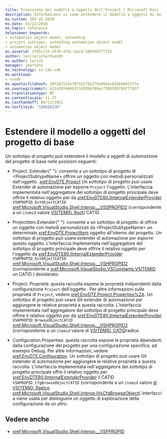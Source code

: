 ```yaml
---
title: Estensione del modello a oggetti dell'Project | Microsoft Docs
description: Informazioni su come estendere il modello a oggetti di automazione del progetto di base Visual Studio usando un sottotipo di progetto.
ms.custom: SEO-VS-2020
ms.date: 03/22/2018
ms.topic: reference
helpviewer_keywords:
- automation object model, extending
- project subtypes, extending automation object model
- automation object model
ms.assetid: 2f95cc53-dff6-476c-bacd-500fb0ff7725
author: leslierichardson95
ms.author: lerich
manager: jmartens
ms.technology: vs-ide-sdk
ms.workload:
- vssdk
ms.openlocfilehash: 20f241515e70f161792279a98bac61bb8801377e
ms.sourcegitcommit: b12a38744db371d2894769ecf305585f9577792f
ms.translationtype: MT
ms.contentlocale: it-IT
ms.lasthandoff: 09/13/2021
ms.locfileid: "126626136"
---
```

# <a name="extend-the-object-model-of-the-base-project"></a>Estendere il modello a oggetti del progetto di base

Un sottotipo di progetto può estendere il modello a oggetti di automazione del progetto di base nelle posizioni seguenti:

- Project. Extender(" "): consente a un sottotipo di progetto di \<ProjectSubtypeName> offrire un oggetto con metodi personalizzati dall'oggetto. <xref:EnvDTE.Project> Un sottotipo di progetto può usare Extender di automazione per esporre `Project` l'oggetto. L'interfaccia implementata nell'aggregatore del sottotipo di progetto principale deve offrire il relativo oggetto per da <xref:EnvDTE80.IInternalExtenderProvider> `VSHPROPID_ExtObjectCATID` <xref:Microsoft.VisualStudio.Shell.Interop.__VSSPROPID2> (corrispondente a un `itemid` valore [VSITEMID. Root](<xref:Microsoft.VisualStudio.VSConstants.VSITEMID.Root>)) CATID.

- ProjectItem.Extender(" "): consente a un sottotipo di progetto di offrire un oggetto con metodi personalizzati da \<ProjectSubtypeName> un determinato <xref:EnvDTE.ProjectItem> oggetto all'interno del progetto. Un sottotipo di progetto può usare extender di automazione per esporre questo oggetto. L'interfaccia implementata nell'aggregatore del sottotipo di progetto principale deve offrire il relativo oggetto per l'oggetto da <xref:EnvDTE80.IInternalExtenderProvider> `VSHPROPID_ExtObjectCATID` <xref:Microsoft.VisualStudio.Shell.Interop.__VSHPROPID2> (corrispondente a <xref:Microsoft.VisualStudio.VSConstants.VSITEMID> un CATID ) desiderato.

- Project. Proprietà: questa raccolta espone le proprietà indipendenti dalla configurazione `Project` dell'oggetto . Per altre informazioni sulle proprietà di `Project`, vedere <xref:EnvDTE.Project.Properties%2A>. Un sottotipo di progetto può usare Gli extender di automazione per aggiungere le relative proprietà a questa raccolta. L'interfaccia implementata nell'aggregatore del sottotipo di progetto principale deve offrire il relativo oggetto per da <xref:EnvDTE80.IInternalExtenderProvider> `VSHPROPID_BrowseObjectCATID` <xref:Microsoft.VisualStudio.Shell.Interop.__VSHPROPID2> (corrispondente a un `itemid` valore di [VSITEMID. CATID](<xref:Microsoft.VisualStudio.VSConstants.VSITEMID.Root>)radice.

- Configuration.Properties: questa raccolta espone le proprietà dipendenti dalla configurazione del progetto per una configurazione specifica, ad esempio Debug. Per altre informazioni, vedere <xref:EnvDTE.Configuration>. Un sottotipo di progetto può usare Gli extender di automazione per aggiungere le relative proprietà a questa raccolta. L'interfaccia implementata nell'aggregatore del sottotipo di progetto principale offre il relativo oggetto per <xref:EnvDTE80.IInternalExtenderProvider> il CATID `VSHPROPID_CfgBrowseObjectCATID` (corrispondente a un `itemid` valore [di VSITEMID. Radice](<xref:Microsoft.VisualStudio.VSConstants.VSITEMID.Root>). <xref:Microsoft.VisualStudio.Shell.Interop.IVsCfgBrowseObject>L'interfaccia viene usata per distinguere un oggetto di esplorazione della configurazione da un altro.

## <a name="see-also"></a>Vedere anche

- <xref:Microsoft.VisualStudio.Shell.Interop.__VSFPROPID>
